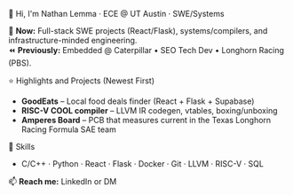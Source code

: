 👋 Hi, I'm Nathan Lemma · ECE @ UT Austin · SWE/Systems

👀 **Now:** Full-stack SWE projects (React/Flask), systems/compilers, and infrastructure-minded engineering.  
⏪ **Previously:** Embedded @ Caterpillar • SEO Tech Dev • Longhorn Racing (PBS).  

⭐️ Highlights and Projects (Newest First)
- **GoodEats** – Local food deals finder (React + Flask + Supabase)
- **RISC-V COOL compiler** – LLVM IR codegen, vtables, boxing/unboxing
- **Amperes Board** – PCB that measures current in the Texas Longhorn Racing Formula SAE team

💪 Skills
- C/C++ · Python · React · Flask · Docker · Git · LLVM · RISC-V · SQL

📫 **Reach me:** LinkedIn or DM

<!---
Code-Tomato/Code-Tomato is a ✨ special ✨ repository because its `README.md` (this file) appears on your GitHub profile.
You can click the Preview link to take a look at your changes.
--->
